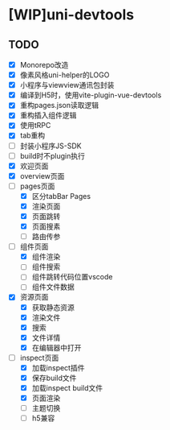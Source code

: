 # [WIP]uni-devtools

## TODO

- [x] Monorepo改造
- [x] 像素风格uni-helper的LOGO
- [x] 小程序与viewview通讯包封装
- [x] 编译到H5时，使用vite-plugin-vue-devtools
- [x] 重构pages.json读取逻辑
- [x] 重构插入组件逻辑
- [x] 使用tRPC
- [x] tab重构
- [ ] 封装小程序JS-SDK
- [ ] build时不plugin执行
- [x] 欢迎页面
- [x] overview页面
- [ ] pages页面
  - [x] 区分tabBar Pages
  - [x] 渲染页面
  - [x] 页面跳转
  - [x] 页面搜素
  - [ ] 路由传参
- [ ] 组件页面
  - [x] 组件渲染
  - [ ] 组件搜索
  - [ ] 组件跳转代码位置vscode
  - [ ] 组件文件数据
- [x] 资源页面
  - [x] 获取静态资源
  - [x] 渲染文件
  - [x] 搜索
  - [x] 文件详情
  - [x] 在编辑器中打开
- [ ] inspect页面
  - [x] 加载inspect插件
  - [x] 保存build文件
  - [x] 加载inspect build文件
  - [x] 页面渲染
  - [ ] 主题切换
  - [ ] h5兼容
